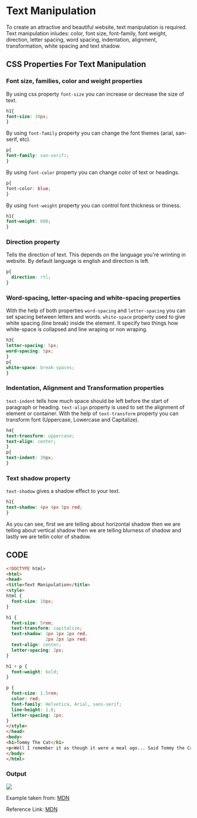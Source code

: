 # Text Manipulation 

To create an attractive and beautiful website, text manipulation is required. Text manipulation inludes: color, font size, font-family, font weight, direction, letter spacing, word spacing, indentation, alignment, transformation, white spacing and text shadow. 

## CSS Properties For Text Manipulation

### Font size, families, color and weight properties

By using css property `font-size` you can increase or decrease the size of text.

```css
h1{
font-size: 30px;
}
```

By using `font-family` property you can change the font themes (arial, san-serif, etc). 

```css
p{
font-family: san-serif:;
}
```

By using `font-color` property you can change color of text or headings. 

```css
p{
font-color: blue;
}
```

By using `font-weight` property you can control font thickness or thiness. 

```css
h1{
font-weight: 600;
}
```

### Direction property

Tells the direction of text. This depends on the language you're wrinting in website. By default language is english and direction is left. 

```css
p{
  direction: rtl;
}

```

### Word-spacing, letter-spacing and white-spacing properties

With the help of both properties `word-spacing` and `letter-spacing` you can set spacing between letters and words. `white-space` property used to give white spacing (line break) inside the element. It specify two things how white-space is collapsed and line  wraping or non wraping.

```css
h3{
letter-spacing: 5px;
word-spacing: 5px;
}
p{
white-space: break-spaces;
}
```

### Indentation,  Alignment and Transformation properties

`text-indent` tells how much space should be left before the start of paragraph or heading. `text-align` property is used to set the alignment of element or container. With the help of `text-transform` property you can transform font (Uppercase, Lowercase and Capitalize).

```css
h4{
text-transform: uppercase;
text-align: center;
}
p{
text-indent: 30px;
}
```

### Text shadow property

`text-shadow` gives a shadow effect to your text. 

```css
h1{
text-shadow: 4px 4px 5px red;
}
```

As you can see, first we are telling about horizontal shadow then we are telling about vertical shadow then we are telling blurness of shadow and lastly we are tellin color of shadow.

## CODE
```html
<!DOCTYPE html>
<html>
<head>
<title>Text Manipulation</title>
<style>
html {
  font-size: 10px;
}

h1 {
  font-size: 5rem;
  text-transform: capitalize;
  text-shadow: 1px 1px 1px red,
               2px 2px 1px red;
  text-align: center;
  letter-spacing: 2px;
}

h1 + p {
  font-weight: bold;
}

p {
  font-size: 1.5rem;
  color: red;
  font-family: Helvetica, Arial, sans-serif;
  line-height: 1.6;
  letter-spacing: 1px;
}
</style>
</head>
<body>
<h1>Tommy The Cat</h1>
<p>Well I remember it as though it were a meal ago... Said Tommy the Cat as he reeled back to clear whatever foreign matter may have nestled its way into his mighty throat. Many a fat alley rat had met its demise while staring point blank down the cavernous barrel of this awesome prowling machine. Truly a wonder of nature this urban predator — Tommy the cat had many a story to tell. But it was a rare occasion such as this that he did.</p>
</body>
</html>
``` 

### Output

![ ](https://images.samimunir2002.repl.co/text1.png)

Example taken from: [MDN](https://developer.mozilla.org/en-US/docs/Learn/CSS/Styling_text/Fundamentals)

Reference Link: [MDN](https://developer.mozilla.org/en-US/docs/Learn/CSS/Styling_text/Fundamentals)
